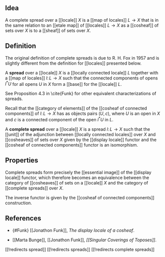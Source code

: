 ## Idea

A complete spread over a [[locale]] $X$ is a [[map of locales]] $L\to X$
that is in the same relation to an [[etale map]] of [[locales]] $L\to X$
as a [[cosheaf]] of sets over $X$ is to a [[sheaf]] of sets over $X$.

## Definition

The original definition of complete spreads
is due to R. H. Fox in 1957 and is slightly different
from the definition for [[locales]] presented below.

A __spread__ over a [[locale]] $X$ is a [[locally connected locale]] $L$
together with a [[map of locales]] $l\colon L\to X$
such that the connected components of opens $l^*U$ for all opens $U$ in $X$
form a [[base]] for the [[locale]] $L$.

See Proposition 4.3 in \cite{Funk} for other equivalent
characterizations of spreads.

Recall that the [[category of elements]]
of the [[cosheaf of connected components]] of $l\colon L\to X$
has as objects pairs $(U,c)$, where $U$ is an open in $X$
and $c$ is a connected component of the open $l^*U$ in $L$.

A __complete spread__ over a [[locale]] $X$ is a spread $l\colon L\to X$
such that the [[unit]] of the adjunction between
[[locally connected locales]] over $X$ and [[cosheaves]] of sets over $X$
given by the [[display locale]] functor and the [[cosheaf of connected components]] functor is an isomorphism.

## Properties

Complete spreads form precisely the [[essential image]]
of the [[display locale]] functor,
which therefore becomes an equivalence
between the category of [[cosheaves]] of sets on a [[locale]] $X$
and the category of [[complete spreads]] over $X$.

The inverse functor is given by the [[cosheaf of connected components]] construction.

## References

* {#Funk} [[Jonathon Funk]], _The display locale of a cosheaf_.

* [[Marta Bunge]], [[Jonathon Funk]], _[[Singular Coverings of Toposes]]_.

[[!redirects spread]]
[[!redirects spreads]]
[[!redirects complete spreads]]